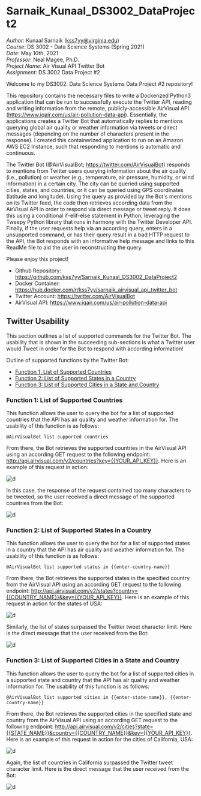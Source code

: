 # Sarnaik_Kunaal_DS3002_DataProject2

*Author*: Kunaal Sarnaik (kss7yy@virginia.edu)<br/>
*Course*: DS 3002 - Data Science Systems (Spring 2021)<br/>
*Date*: May 10th, 2021<br/>
*Professor*: Neal Magee, Ph.D.<br/>
*Project Name*: Air Visual API Twitter Bot<br/>
*Assignment*: DS 3002 Data Project #2<br/>

Welcome to my DS3002: Data Science Systems Data Project #2 repository!

This repository contains the necessary files to write a Dockerized Python3 application that can be run to successfully execute the Twitter API, reading and writing information from the remote, publicly-accessible AirVisual API (https://www.iqair.com/us/air-pollution-data-api). Essentially, the applications creates a Twitter Bot that automatically replies to mentions querying global air quality or weather information via tweets or direct messages (depending on the number of characters present in the response). I created this containerized application to run on an Amazon AWS EC2 Instance, such that responding to mentions is automatic and continuous.

The Twitter Bot (@AirVisualBot; https://twitter.com/AirVisualBot) responds to mentions from Twitter users querying information about the air quality (i.e., pollution) or weather (e.g., temperature, air pressure, humidity, or wind information) in a certain city. The city can be queried using supported cities, states, and countries, or it can be queried using GPS coordinates (latitude and longitude). Using the query as provided by the Bot's mentions on its Twitter feed, the code then retrieves according data from the AirVisual API in order to respond via direct message or tweet reply. It does this using a conditional if-elif-else statement in Python, leveraging the Tweepy Python library that runs in harmony with the Twitter Developer API. Finally, if the user requests help via an according query, enters in a unsupported command, or has their query result in a bad HTTP request to the API, the Bot responds with an informative help message and links to this ReadMe file to aid the user in reconstructing the query.

Please enjoy this project!

- Github Repository: https://github.com/kss7yy/Sarnaik_Kunaal_DS3002_DataProject2
- Docker Container: https://hub.docker.com/r/kss7yy/sarnaik_airvisual_api_twitter_bot
- Twitter Account: https://twitter.com/AirVisualBot
- AirVisual API: https://www.iqair.com/us/air-pollution-data-api

## Twitter Usability

This section outlines a list of supported commands for the Twitter Bot. The usability that is shown in the succeeding sub-sections is what a Twitter user would Tweet in order for the Bot to respond with according information!

Outline of supported functions by the Twitter Bot:

- [Function 1: List of Supported Countries](#function-1-list-of-supported-countries)
- [Function 2: List of Supported States in a Country](#function-1-list-of-supported-states-in-a-country)
- [Function 3: List of Supported Cities in a State and Country](#function-3-list-of-supported-cities-in-a-state-and-country)

### Function 1: List of Supported Countries

This function allows the user to query the bot for a list of supported countries that the API has air quality and weather information for. The usability of this function is as follows:

```
@AirVisualBot list supported countries
```

From there, the Bot retrieves the supported countries in the AirVisual API using an according GET request to the following endpoint: http://api.airvisual.com/v2/countries?key={{YOUR_API_KEY}}. Here is an example of this request in action:

![d](./images/img_fun1.PNG)

In this case, the response of the request contained too many characters to be tweeted, so the user received a direct message of the supported countries from the Bot:

![d](./images/img_fun1response.PNG)

### Function 2: List of Supported States in a Country

This function allows the user to query the bot for a list of supported states in a country that the API has air quality and weather information for. The usability of this function is as follows:

```
@AirVisualBot list supported states in {{enter-country-name}}
```

From there, the Bot retrieves the supported states in the specified country from the AirVisual API using an according GET request to the following endpoint: http://api.airvisual.com/v2/states?country={{COUNTRY_NAME}}&key={{YOUR_API_KEY}}. Here is an example of this request in action for the states of USA:

![d](./images/img_fun2.PNG)

Similarly, the list of states surpassed the Twitter tweet character limit. Here is the direct message that the user received from the Bot:

![d](./images/img_fun2response.PNG)

### Function 3: List of Supported Cities in a State and Country

This function allows the user to query the bot for a list of supported cities in a supported state and country that the API has air quality and weather information for. The usability of this function is as follows:

```
@AirVisualBot list supported cities in {{enter-state-name}}, {{enter-country-name}}
```

From there, the Bot retrieves the supported cities in the specified state and country from the AirVisual API using an according GET request to the following endpoint: http://api.airvisual.com/v2/cities?state={{STATE_NAME}}&country={{COUNTRY_NAME}}&key={{YOUR_API_KEY}}. Here is an example of this request in action for the cities of California, USA:

![d](./images/img_fun3.PNG)

Again, the list of countries in California surpassed the Twitter tweet character limit. Here is the direct message that the user received from the Bot:

![d](./images/img_fun3response.PNG)


